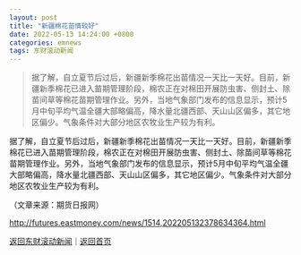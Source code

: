 ```yaml
---
layout: post
title: "新疆棉花苗情较好"
date: 2022-05-13 14:24:00 +0800
categories: emnews
tags: 东财滚动新闻
---
```

> 据了解，自立夏节后过后，新疆新季棉花出苗情况一天比一天好。目前，新疆新季棉花已进入苗期管理阶段，棉农正在对棉田开展防虫害、侧封土、除苗间草等棉花苗期管理作业。另外，当地气象部门发布的信息显示，预计5月中旬平均气温全疆大部略偏高，降水量北疆西部、天山山区偏多，其它地区偏少。气象条件对大部分地区农牧业生产较为有利。

<p>据了解，自立夏节后过后，新疆新季棉花出苗情况一天比一天好。目前，新疆新季棉花已进入苗期管理阶段，棉农正在对棉田开展防虫害、侧封土、除苗间草等棉花苗期管理作业。另外，当地气象部门发布的信息显示，预计5月中旬平均气温全疆大部略偏高，降水量北疆西部、天山山区偏多，其它地区偏少。气象条件对大部分地区农牧业生产较为有利。</p><p class="em_media">（文章来源：期货日报网）</p>

<http://futures.eastmoney.com/news/1514,202205132378634364.html>

[返回东财滚动新闻](//finews.withounder.com/emnews/)｜[返回首页](//finews.withounder.com/)
